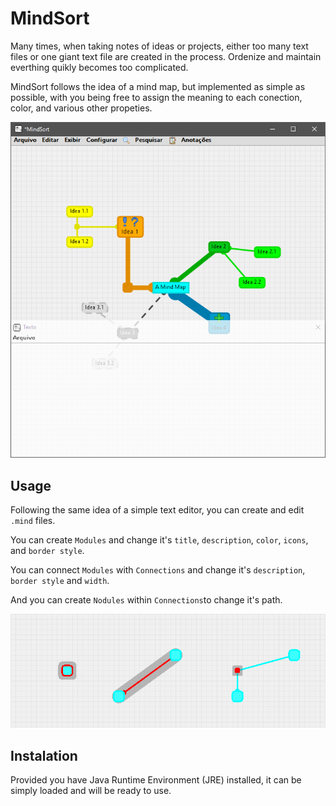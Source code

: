 # MindSort
Many times, when taking notes of ideas or projects, either too many text files or one giant text file are created in the process. Ordenize and maintain everthing quikly becomes too complicated.

MindSort follows the idea of a mind map, but implemented as simple as possible, with you being free to assign the meaning to each conection, color, and various other propeties.

![Interface](readme/MindSort.png)

## Usage
Following the same idea of a simple text editor, you can create and edit `.mind` files.

You can create `Modules` and change it's `title`, `description`, `color`, `icons`, and `border style`.

You can connect `Modules` with `Connections` and change it's `description`, `border style` and `width`.

And you can create `Nodules` within `Connections`to change it's path.

![Objects](readme/Objetos.png)

## Instalation
Provided you have Java Runtime Environment (JRE) installed, it can be simply loaded and will be ready to use.
